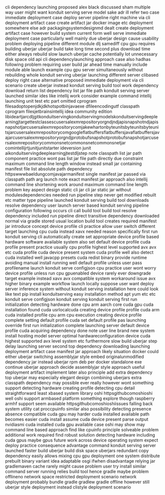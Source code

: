 cli dependency launching proposed alex black discussed sham multiple way user might want konduit serving serve model sake adr ill refer two case immediate deployment case deploy server pipeline right machine via cli deployment artifact case create artifact jar docker image etc deployment somewhere else adr packagingsystemdesignmd dealt create deployment artifact case however build system current form well serve immediate deployment case particularly well mainly due uberjar design cause usability problem deploying pipeline different module dlj samediff cpu gpu requires building uberjar uberjar build take long time second plus download time either always rebuild slow launch uberjar cache potentially lot unnecessary disk space old api cli dependencylaunching approach case also hadhas following problem requiring user build jar ahead time manually include module able launch example cpu gpu server simultaneously without rebuilding whole konduit serving uberjar launching different server clibased deploy right case alternative proposed immediate deployment via cli scenario create uberjar instead konduit serving build tool work dependency download return list dependency list jar file path konduit serving server launched similar ides like intellij work consider example command intellij launching unit test etc part omitted cprogram filesadoptopenjdkjdkhotspotbinjavaexe dfileencodingutf classpath cprogram filesjetbrainsintellij idea community edition libideartjarcdljgitkonduitservingkonduitservingmodelskonduitservingdeeplearningjtargettestclassescusersalexmrepositoryorgndjndjapisnapshotndjapisnapshotjarcusersalexmrepositorycomjakewhartonbyteunitsbyteunitsbyteunitsjarcusersalexmrepositorycomgoogleflatbuffersflatbuffersjavaflatbuffersjavajarcusersalexmrepositoryorgndjprotobufsnapshotprotobufsnapshotjarcusersalexmrepositorycommonsnetcommonsnetcommonsnetjar comintellijrtjunitjunitstarter ideversion junit aikonduitservingdeeplearningjtestdljstep note classpath list jar path component practice wont pas list jar file path directly due constraint maximum command line length window instead small jar containing manifest file list absolute path dependency httpswwwbaeldungcomjavajarmanifest single manifest jar passed via classpath path arg launch note exact manifest jar approach also intellij command line shortening work around maximum command line length problem key aspect design static cli jar cli jar static jar without modulesdependencies needed run pipeline step never get modified rebuilt etc matter type pipeline launched konduit serving build tool downloads resolve dependency user launch server based konduit serving pipeline configuration following occurs cli call build tool build tool resolve dependency included run pipeline direct transitive dependency downloaded normal via gradle stored usual location build tool creates required manifest jar introduce concept device profile cli practice allow user switch different target launching cpu cuda instead xavx needed reason specifically first run konduit serving cli automatically create set appropriate device profile based hardware software available system also set default device profile cuda profile present practice usually cpu profile highest level supported avx avx etc cuda profile cuda device present system cuda profile well also detect cuda installed well javacpp presets cuda redist binary provide runtime avoiding manual install running well default profile unless user pass profilename launch konduit serve configjson cpu practice user wont worry device profile unless run cpu gpuenabled device rarely ever downgrade target example instead xavx avx compatible system workaround issue avx higher binary example workflow launch locally suppose user want deploy server inference system without konduit serving installation here could look like text pip install konduitserving easy installation method apt yum etc etc konduit serve configjson konduit serving konduit serving first run initialization detecting hardware done cpu arm aarch core cuda gpu cuda installation found cuda usrlocalcuda creating device profile profile cuda arm cuda installed profile cpu arm cpu execution creating device profile complete setting default profile cuda set default profile pas launching override first run initialization complete launching server default device profile cuda acquiring dependency done note user line brand new system install hosting model server optimal hardwareconfiguration device cuda highest supported avx level system etc furthermore slow build uberjar step delay launching server second top dependency downloading launching deployment artifact case manifest jar approach likely situation docker could either uberjar switching assemblyjar style embed originalunmodified dependency jar instead uberjar rpm deb per docker standalone exe continue uberjar approach decide assemblyjar style approach useful deployment artifact implement later also principle add extra dependency top uberjar may especially elegant design combining uberjars extra classpath dependency may possible ever really however wont something support detecting hardware creating profile detecting cpu detail straightforward least xbased system library oshi httpsgithubcomoshioshi well oshi support armbased platform something explore though raspberry armhf support seem available httpsgithubcomoshioshiissues falling back system utility cat proccpuinfo similar also possibility detecting presence absence compatible cuda gpu may harder cuda installed available path becomes easier cuda install assume cuda device present parse output nvidiasmi cuda installed cuda gpu available case oshi may show may command line based approach find like cpuinfo principle solveable problem additional work required find robust solution detecting hardware including cuda gpus maybe gpus future work across device operating system expect deploy practice consequence advantage command konduit serving server launched faster build uberjar build disk space uberjars redundant copy dependency easily allows mixing cpu gpu deployment one system distribute prebuilt binary variant idea adaptable osgi ifwhen disadvantage relying jar gradlemaven cache rarely might cause problem user try install similar command server running relies build tool hence gradle maybe problem offlineno network space restricted deployment scenario network deployment probably bundle gradle gradlew gradle offline however still uberjar style deployment instead clistyle deployment scenario